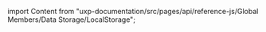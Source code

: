 
import Content from "uxp-documentation/src/pages/api/reference-js/Global Members/Data Storage/LocalStorage";

<Content query="product=photoshop"/>
